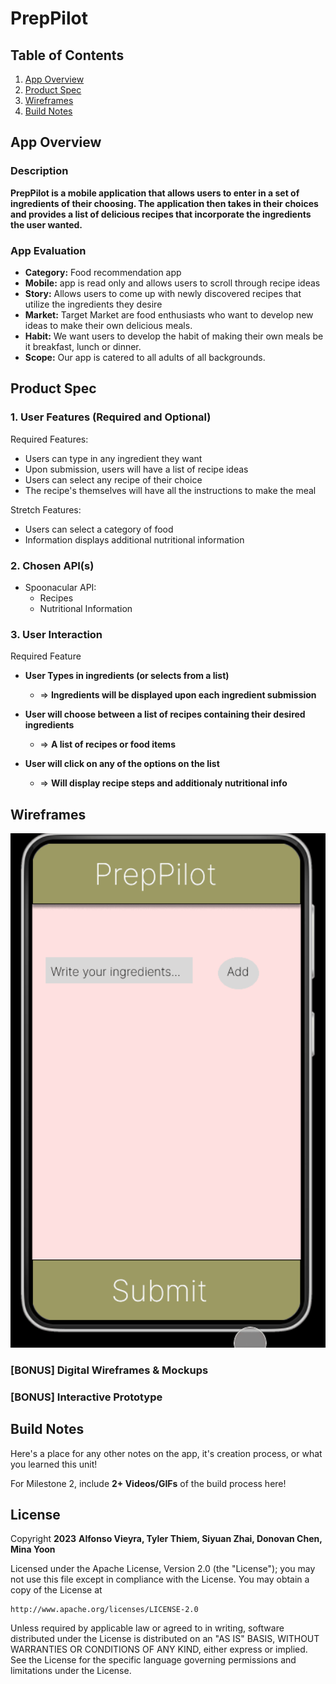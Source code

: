 # **PrepPilot**

## Table of Contents

1. [App Overview](#App-Overview)
2. [Product Spec](#Product-Spec)
3. [Wireframes](#Wireframes)
4. [Build Notes](#Build-Notes)

## App Overview

### Description 

**PrepPilot is a mobile application that allows users to enter in a set of ingredients of their choosing. 
The application then takes in their choices and provides a list of delicious recipes that incorporate the ingredients
the user wanted.**

### App Evaluation

<!-- Evaluation of your app across the following attributes -->

- **Category:** Food recommendation app
- **Mobile:** app is read only and allows users to scroll through recipe ideas
- **Story:** Allows users to come up with newly discovered recipes that utilize the ingredients they desire
- **Market:** Target Market are food enthusiasts who want to develop new ideas to make their own delicious meals.
- **Habit:** We want users to develop the habit of making their own meals be it breakfast, lunch or dinner.
- **Scope:** Our app is catered to all adults of all backgrounds. 

## Product Spec

### 1. User Features (Required and Optional)

Required Features:

- Users can type in any ingredient they want
- Upon submission, users will have a list of recipe ideas 
- Users can select any recipe of their choice
- The recipe's themselves will have all the instructions to make the meal

Stretch Features:

- Users can select a category of food
- Information displays additional nutritional information

### 2. Chosen API(s)

- Spoonacular API:
  - Recipes 
  - Nutritional Information

### 3. User Interaction

Required Feature

- **User Types in ingredients (or selects from a list)**
  - => **Ingredients will be displayed upon each ingredient submission**

- **User will choose between a list of recipes containing their desired ingredients**
  - => **A list of recipes or food items**

- **User will click on any of the options on the list**
  - => **Will display recipe steps and additionaly nutritional info**

## Wireframes

<!-- Add picture of your hand sketched wireframes in this section -->
<img src="https://github.com/Intro-to-Android-Development-Group-13/Android_Project/blob/main/group1.gif" width=550>

### [BONUS] Digital Wireframes & Mockups

### [BONUS] Interactive Prototype

## Build Notes

Here's a place for any other notes on the app, it's creation 
process, or what you learned this unit!  

For Milestone 2, include **2+ Videos/GIFs** of the build process here!

## License

Copyright **2023** **Alfonso Vieyra, Tyler Thiem, Siyuan Zhai, Donovan Chen, Mina Yoon**

Licensed under the Apache License, Version 2.0 (the "License");
you may not use this file except in compliance with the License.
You may obtain a copy of the License at

    http://www.apache.org/licenses/LICENSE-2.0

Unless required by applicable law or agreed to in writing, software
distributed under the License is distributed on an "AS IS" BASIS,
WITHOUT WARRANTIES OR CONDITIONS OF ANY KIND, either express or implied.
See the License for the specific language governing permissions and
limitations under the License.
